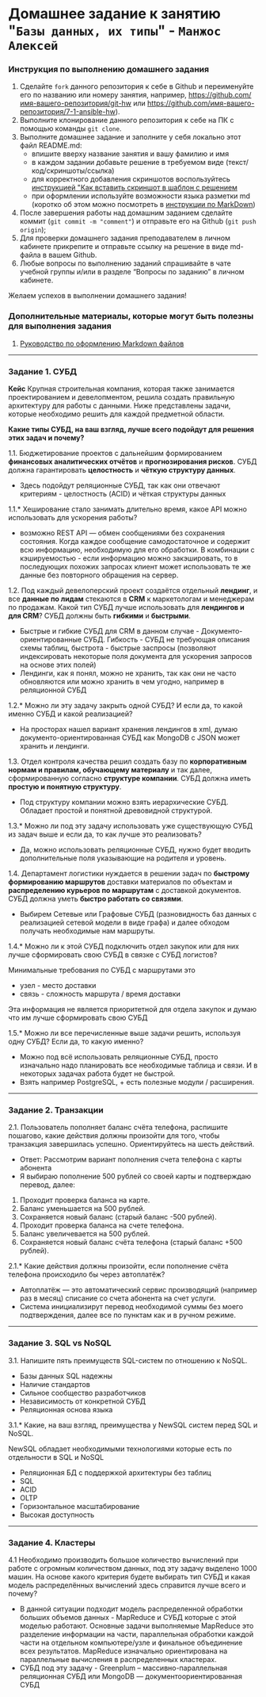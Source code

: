 # Домашнее задание к занятию "`Базы данных, их типы`" - `Манжос Алексей`


### Инструкция по выполнению домашнего задания

   1. Сделайте `fork` данного репозитория к себе в Github и переименуйте его по названию или номеру занятия, например, https://github.com/имя-вашего-репозитория/git-hw или  https://github.com/имя-вашего-репозитория/7-1-ansible-hw).
   2. Выполните клонирование данного репозитория к себе на ПК с помощью команды `git clone`.
   3. Выполните домашнее задание и заполните у себя локально этот файл README.md:
      - впишите вверху название занятия и вашу фамилию и имя
      - в каждом задании добавьте решение в требуемом виде (текст/код/скриншоты/ссылка)
      - для корректного добавления скриншотов воспользуйтесь [инструкцией "Как вставить скриншот в шаблон с решением](https://github.com/netology-code/sys-pattern-homework/blob/main/screen-instruction.md)
      - при оформлении используйте возможности языка разметки md (коротко об этом можно посмотреть в [инструкции  по MarkDown](https://github.com/netology-code/sys-pattern-homework/blob/main/md-instruction.md))
   4. После завершения работы над домашним заданием сделайте коммит (`git commit -m "comment"`) и отправьте его на Github (`git push origin`);
   5. Для проверки домашнего задания преподавателем в личном кабинете прикрепите и отправьте ссылку на решение в виде md-файла в вашем Github.
   6. Любые вопросы по выполнению заданий спрашивайте в чате учебной группы и/или в разделе “Вопросы по заданию” в личном кабинете.
   
Желаем успехов в выполнении домашнего задания!
   
### Дополнительные материалы, которые могут быть полезны для выполнения задания

1. [Руководство по оформлению Markdown файлов](https://gist.github.com/Jekins/2bf2d0638163f1294637#Code)

---

### Задание 1. СУБД

**Кейс**
Крупная строительная компания, которая также занимается проектированием и девелопментом, решила создать правильную архитектуру для работы с данными. Ниже представлены задачи, которые необходимо решить для каждой предметной области.

**Какие типы СУБД, на ваш взгляд, лучше всего подойдут для решения этих задач и почему?**

1.1. Бюджетирование проектов с дальнейшим формированием **финансовых аналитических отчётов** и **прогнозирования рисков**. СУБД должна гарантировать **целостность** и **чёткую структуру данных**.

- Здесь подойдут реляционные СУБД, так как они отвечают критериям - целостность (ACID) и чёткая структуры данных

1.1.* Хеширование стало занимать длительно время, какое API можно использовать для ускорения работы?

- возможно REST API — обмен сообщениями без сохранения состояния. Когда каждое сообщение самодостаточное и содержит всю информацию, необходимую для его обработки. В комбинации с кэшируемостью - если информацию можно закэшировать, то в последующих похожих запросах клиент может использовать те же данные без повторного обращения на сервер.

1.2. Под каждый девелоперский проект создаётся отдельный **лендинг**, и все **данные по лидам** стекаются в **CRM** к маркетологам и менеджерам по продажам. Какой тип СУБД лучше использовать для **лендингов и для CRM**? СУБД должны быть **гибкими** и **быстрыми**.

- Быстрые и гибкие СУБД для CRM в данном случае - Документо-ориентированные СУБД. Гибкость - СУБД не требующая описания схемы таблиц, быстрота - быстрые заспросы (позволяют индексировать некоторые поля документа для ускорения запросов на основе этих полей)
- Лендинги, как я понял, можно не хранить, так как они не часто обновляются или можно хранить в чем угодно, например в реляционной СУБД

1.2.* Можно ли эту задачу закрыть одной СУБД? И если да, то какой именно СУБД и какой реализацией?

- На просторах нашел вариант хранения лендингов в xml, думаю документо-ориентированная СУБД как MongoDB c JSON может хранить и лендинги.

1.3. Отдел контроля качества решил создать базу по **корпоративным нормам и правилам, обучающему материалу** и так далее, сформированную согласно **структуре компании**. СУБД должна иметь **простую и понятную структуру**.

- Под структуру компании можно взять иерархические СУБД. Обладает простой и понятной древовидной структурой.

1.3.* Можно ли под эту задачу использовать уже существующую СУБД из задач выше и если да, то как лучше это реализовать?

- Да, можно использовать реляционные СУБД, нужно будет вводить дополнительные поля указывающие на родителя и уровень.

1.4. Департамент логистики нуждается в решении задач по **быстрому формированию маршрутов** доставки материалов по объектам и **распределению курьеров по маршрутам** с доставкой документов. СУБД должна уметь **быстро работать со связями**.

- Выбирем Сетевые или Графовые СУБД (разновидность баз данных с реализацией сетевой модели в виде графа) и далее обходом получать необходимые нам маршруты.

1.4.* Можно ли к этой СУБД подключить отдел закупок или для них лучше сформировать свою СУБД в связке с СУБД логистов?

Минимальные требования по СУБД с маршрутами это
- узел - место доставки
- связь - сложность маршрута / время доставки

Эта информация не является приоритетной для отдела закупок и думаю что им лучше сформировать свою СУБД

1.5.* Можно ли все перечисленные выше задачи решить, используя одну СУБД? Если да, то какую именно?

- Можно под всё использовать реляционные СУБД, просто изначально надо планировать все необходимые таблица и связи. И в некоторых задачах работа будет не быстрой.
- Взять например PostgreSQL, + есть полезные модули / расширения.

---

### Задание 2. Транзакции

2.1. Пользователь пополняет баланс счёта телефона, распишите пошагово, какие действия должны произойти для того, чтобы транзакция завершилась успешно. Ориентируйтесь на шесть действий.

- Ответ: Рассмотрим вариант пополнения счета телефона с карты абонента
- Я выбираю пополнение 500 рублей со своей карты и подтверждаю перевод, далее:
1) Проходит проверка баланса на карте.
2) Баланс уменьшается на 500 рублей.
3) Сохраняется новый баланс (старый баланс -500 рублей).
4) Проходит проверка баланса на счете телефона.
5) Баланс увеличевается на 500 рублей.
6) Сохраняется новый баланс счёта телефона (старый баланс +500 рублей).

2.1.* Какие действия должны произойти, если пополнение счёта телефона происходило бы через автоплатёж?

- Автоплатёж — это автоматический сервис производящий (например раз в месяц) списание со счета абонента на счет услуги.
- Система инициализирут перевод необходимой суммы без моего подтверждения, далее все по пунктам как и в ручном режиме.

---

### Задание 3. SQL vs NoSQL

3.1. Напишите пять преимуществ SQL-систем по отношению к NoSQL.

- Базы данных SQL надежны
- Наличие стандартов
- Сильное сообщество разработчиков
- Независимость от конкретной СУБД
- Реляционная основа языка

3.1.* Какие, на ваш взгляд, преимущества у NewSQL систем перед SQL и NoSQL.

NewSQL обладает необходимыми технологиями которые есть по отдельности в SQL и NoSQL
- Реляционная БД с поддержкой архитектуры без таблиц
- SQL
- ACID
- OLTP
- Горизонтальное масштабирование
- Высокая доступность

---

### Задание 4. Кластеры

4.1 Необходимо производить большое количество вычислений при работе с огромным количеством данных, под эту задачу выделено 1000 машин. На основе какого критерия будете выбирать тип СУБД и какая модель распределённых вычислений здесь справится лучше всего и почему?

- В данной ситуации подходит модель распределенной обработки больших объемов данных - MapReduce и СУБД которые с этой моделью работают. Основные задачи выполняемые MapReduce это разделение информации на части, параллельная обработки каждой части на отдельном компьютере/узле и финальное объединение всех результатов. MapReduce изначально ориентирована на параллельные вычисления в распределенных кластерах.
- СУБД под эту задачу - Greenplum – массивно-параллельная реляционная СУБД или MongoDB — документоориентированная СУБД
